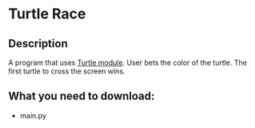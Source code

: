 # Turtle Race
## Description
A program that uses [Turtle module](https://docs.python.org/3/library/turtle.html). User bets the color of the turtle. The first turtle to cross the screen wins.
## What you need to download:
- main.py
